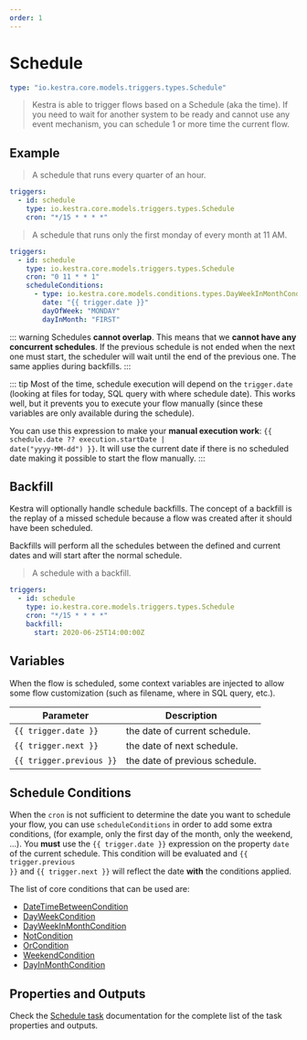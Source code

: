 ```yaml
---
order: 1
---
```


# Schedule

```yaml
type: "io.kestra.core.models.triggers.types.Schedule"
```

> Kestra is able to trigger flows based on a Schedule (aka the time). If you need to wait for another system to be ready and cannot use any event mechanism, you can schedule 1 or more time the current flow.

## Example

> A schedule that runs every quarter of an hour.

```yaml
triggers:
  - id: schedule
    type: io.kestra.core.models.triggers.types.Schedule
    cron: "*/15 * * * *"
```

> A schedule that runs only the first monday of every month at 11 AM.
>
```yaml
triggers:
  - id: schedule
    type: io.kestra.core.models.triggers.types.Schedule
    cron: "0 11 * * 1"
    scheduleConditions:
      - type: io.kestra.core.models.conditions.types.DayWeekInMonthCondition
        date: "{{ trigger.date }}"
        dayOfWeek: "MONDAY"
        dayInMonth: "FIRST"
```

::: warning
Schedules **cannot overlap**. This means that we **cannot have any concurrent schedules**. If the previous schedule is not ended when the next one must start, the scheduler will wait until the end of the previous one. The same applies during backfills.
:::

::: tip
Most of the time, schedule execution will depend on the `trigger.date` (looking at files for today, SQL query with where schedule date). This works well, but it prevents you to execute your flow manually (since these variables are only available during the schedule).

You can use this expression to make your **manual execution work**: <code v-pre>{{ schedule.date ?? execution.startDate | date("yyyy-MM-dd") }}</code>. It will use the current date if there is no scheduled date making it possible to start the flow manually.
:::


## Backfill
Kestra will optionally handle schedule backfills. The concept of a backfill is the replay of a missed schedule because a flow was created after it should have been scheduled.

Backfills will perform all the schedules between the defined and current dates and will start after the normal schedule.

> A schedule with a backfill.

```yaml
triggers:
  - id: schedule
    type: io.kestra.core.models.triggers.types.Schedule
    cron: "*/15 * * * *"
    backfill:
      start: 2020-06-25T14:00:00Z
```


## Variables
When the flow is scheduled, some context variables are injected to allow some flow customization (such as filename, where in SQL query, etc.).

| Parameter | Description |
| ---------- | ----------- |
|  <code v-pre>{{ trigger.date }}</code> | the date of current schedule.
|  <code v-pre>{{ trigger.next }}</code> | the date of next schedule.
|  <code v-pre>{{ trigger.previous }}</code> | the date of previous schedule.


## Schedule Conditions
When the `cron` is not sufficient to determine the date you want to schedule your flow, you can use `scheduleConditions` in order to add some extra conditions, (for example, only the first day of the month, only the weekend, ...).
You **must** use the <code v-pre>{{ trigger.date }}</code> expression on the property `date` of the current schedule.
This condition will be evaluated and <code v-pre>{{ trigger.previous }}</code> and <code v-pre>{{ trigger.next }}</code> will reflect the date **with** the conditions applied.

The list of core conditions that can be used are:
 - [DateTimeBetweenCondition](/plugins/core/conditions/io.kestra.core.models.conditions.types.DateTimeBetweenCondition.html)
 - [DayWeekCondition](/plugins/core/conditions/io.kestra.core.models.conditions.types.DayWeekCondition.html)
 - [DayWeekInMonthCondition](/plugins/core/conditions/io.kestra.core.models.conditions.types.DayWeekInMonthCondition.html)
 - [NotCondition](/plugins/core/conditions/io.kestra.core.models.conditions.types.NotCondition.html)
 - [OrCondition](/plugins/core/conditions/io.kestra.core.models.conditions.types.OrCondition.html)
 - [WeekendCondition](/plugins/core/conditions/io.kestra.core.models.conditions.types.WeekendCondition.html)
 - [DayInMonthCondition](/plugins/core/conditions/io.kestra.core.models.conditions.types.DayInMonthCondition.html)


## Properties and Outputs

Check the [Schedule task](/plugins/core/triggers/io.kestra.core.models.triggers.types.Schedule.md) documentation for the complete list of the task properties and outputs.
